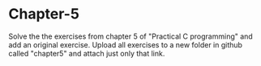 # Chapter-5
Solve the the exercises from chapter 5 of "Practical C programming" and add an original exercise.  Upload all exercises to a new folder in github called "chapter5" and attach just only that link.
